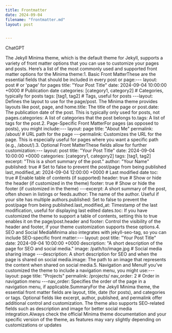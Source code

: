```yaml
---
title: Frontmatter
date: 2024-09-04
filename: "frontmatter.md"
layout: post


---
```



ChatGPT  

The Jekyll Minima theme, which is the default theme for Jekyll, supports a variety of front matter options that you can use to customize your pages and posts. Here’s a list of the most commonly used and supported front matter options for the Minima theme:1. Basic Front MatterThese are the essential fields that should be included in every post or page:---
layout: post    # or 'page' for pages
title: "Your Post Title"
date: 2024-09-04 10:00:00 +0000  # Publication date
categories: [category1, category2]  # Categories, typically for posts
tags: [tag1, tag2]  # Tags, useful for posts
---layout: Defines the layout to use for the page/post. The Minima theme provides layouts like post, page, and home.title: The title of the page or post.date: The publication date of the post. This is typically only used for posts, not pages.categories: A list of categories that the post belongs to.tags: A list of tags for the post.2. Page-Specific Front MatterFor pages (as opposed to posts), you might include:---
layout: page
title: "About Me"
permalink: /about/  # URL path for the page
---permalink: Customizes the URL for the page. This is especially useful for pages where you want a specific path (e.g., /about/).3. Optional Front MatterThese fields allow for further customization:---
layout: post
title: "Your Post Title"
date: 2024-09-04 10:00:00 +0000
categories: [category1, category2]
tags: [tag1, tag2]
excerpt: "This is a short summary of the post."
author: "Your Name"
published: true  # Set to false to prevent the post/page from being published
last_modified_at: 2024-09-04 12:00:00 +0000  # Last modified date
toc: true  # Enable table of contents (if supported)
header: true  # Show or hide the header (if customized in the theme)
footer: true  # Show or hide the footer (if customized in the theme)
---excerpt: A short summary of the post, often shown in listings or feeds.author: The name of the author. Useful if your site has multiple authors.published: Set to false to prevent the post/page from being published.last_modified_at: Timestamp of the last modification, useful for displaying last edited dates.toc: If you have customized the theme to support a table of contents, setting this to true enables it on the page/post.header and footer: Control the visibility of the header and footer, if your theme customization supports these options.4. SEO and Social MediaMinima also integrates with jekyll-seo-tag, so you can include SEO-specific front matter:---
layout: post
title: "Your Post Title"
date: 2024-09-04 10:00:00 +0000
description: "A short description of the page for SEO and social media."
image: /path/to/image.jpg  # Social media sharing image
---description: A short description for SEO and when the page is shared on social media.image: The path to an image that represents the content when shared on social media.5. Navigation and MenuIf you’ve customized the theme to include a navigation menu, you might use:---
layout: page
title: "Projects"
permalink: /projects/
nav_order: 2  # Order in navigation menu
---nav_order: Specifies the order of the page in a navigation menu, if applicable.SummaryFor the Jekyll Minima theme, the essential front matter fields are layout, title, date (for posts), and categories or tags. Optional fields like excerpt, author, published, and permalink offer additional control and customization. The theme also supports SEO-related fields such as description and image for better social media integration.Always check the official Minima theme documentation and your specific version of the theme, as features may vary slightly depending on customizations or updates
